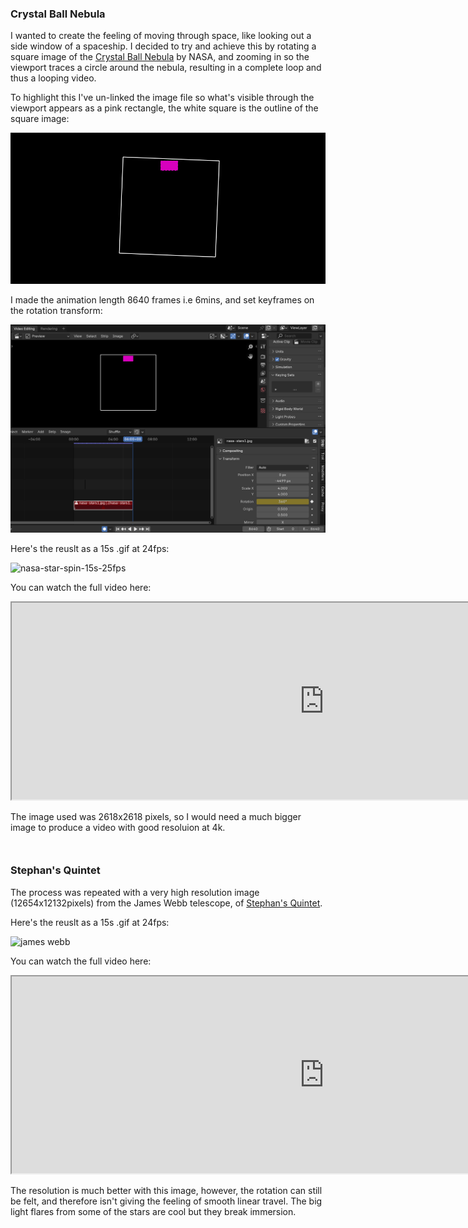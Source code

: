 ### Crystal Ball Nebula

I wanted to create the feeling of moving through space, like looking out a side window of a spaceship. I decided to try and achieve this by rotating a square image of the [Crystal Ball Nebula](https://www.jpl.nasa.gov/news/wise-image-reveals-strange-specimen-in-starry-sea/#carousel-4cca880b-e47b-4039-af7b-fc3bb27c303f-3) by NASA, and zooming in so the viewport traces a circle around the nebula, resulting in a complete loop and thus a looping video.

To highlight this I've un-linked the image file so what's visible through the viewport appears as a pink rectangle, the white square is the outline of the square image:

![nasa-star-spin-blender.gif](./images/day-2-nasa-star-spin-blender.gif)

I made the animation length 8640 frames i.e 6mins, and set keyframes on the rotation transform:

![nasa-star-spin-blender.png](./images/day-2-nasa-star-spin-blender.PNG)

Here's the reuslt as a 15s .gif at 24fps:

![nasa-star-spin-15s-25fps](./images/day-2-nasa-star-spin-15s-25fps.gif)

You can watch the full video here:

<iframe width="1000" height="315"
src="https://www.youtube.com/embed/PAQsf1-hg3c">
</iframe>

The image used was 2618x2618 pixels, so I would need a much bigger image to produce a video with good resoluion at 4k.

<div style="height: 1em"> </div>

### Stephan's Quintet
The process was repeated with a very high resolution image (12654x12132pixels) from the James Webb telescope, of [Stephan's Quintet](https://webbtelescope.org/contents/media/images/2022/034/01G7DA5ADA2WDSK1JJPQ0PTG4A).

Here's the reuslt as a 15s .gif at 24fps:

![james webb](./images/day-2-james-webb-spin-15s-25fps.gif)

You can watch the full video here:

<iframe width="1000" height="315"
src="https://www.youtube.com/embed/PT7LtP-Jvtk">
</iframe>

The resolution is much better with this image, however, the rotation can still be felt, and therefore isn't giving the feeling of smooth linear travel. The big light flares from some of the stars are cool but they break immersion.


<div style="height: 1em"> </div>
